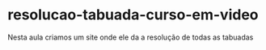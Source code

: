 # resolucao-tabuada-curso-em-video
 Nesta aula criamos um site onde ele da a resolução de todas as tabuadas
